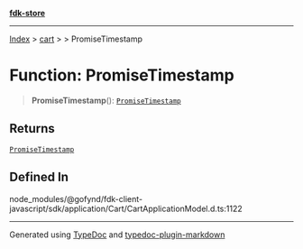 [**fdk-store**](../../../README.md)
***

[Index](../../../API.md) > [cart](../../README.md) > [<internal>](../README.md) > PromiseTimestamp

# Function: PromiseTimestamp

> **PromiseTimestamp**(): [`PromiseTimestamp`](../type-aliases/type-alias.PromiseTimestamp.md)

## Returns

[`PromiseTimestamp`](../type-aliases/type-alias.PromiseTimestamp.md)

## Defined In

node\_modules/@gofynd/fdk-client-javascript/sdk/application/Cart/CartApplicationModel.d.ts:1122

***
Generated using [TypeDoc](https://typedoc.org/) and [typedoc-plugin-markdown](https://www.npmjs.com/package/typedoc-plugin-markdown)
